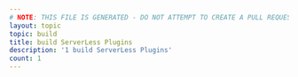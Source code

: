 ```yaml
---
# NOTE: THIS FILE IS GENERATED - DO NOT ATTEMPT TO CREATE A PULL REQUEST TO UPDATE THE DATA. 
layout: topic
topic: build
title: build ServerLess Plugins
description: '1 build ServerLess Plugins'
count: 1
---
```

